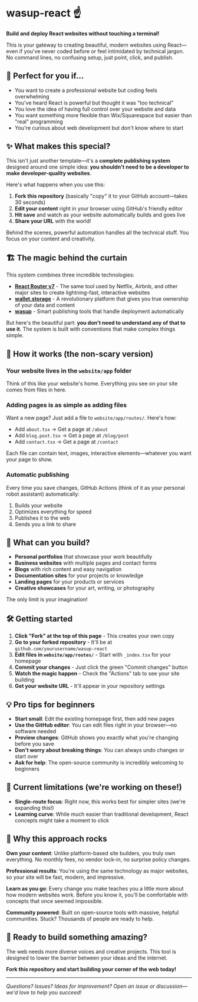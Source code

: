 # wasup-react ☝️

**Build and deploy React websites without touching a terminal!** 

This is your gateway to creating beautiful, modern websites using React—even if you've never coded before or feel intimidated by technical jargon. No command lines, no confusing setup, just point, click, and publish.

## 🎯 Perfect for you if...

- You want to create a professional website but coding feels overwhelming
- You've heard React is powerful but thought it was "too technical" 
- You love the idea of having full control over your website and data
- You want something more flexible than Wix/Squarespace but easier than "real" programming
- You're curious about web development but don't know where to start

## ✨ What makes this special?

This isn't just another template—it's a **complete publishing system** designed around one simple idea: **you shouldn't need to be a developer to make developer-quality websites**.

Here's what happens when you use this:
1. **Fork this repository** (basically "copy" it to your GitHub account—takes 30 seconds)
2. **Edit your content** right in your browser using GitHub's friendly editor
3. **Hit save** and watch as your website automatically builds and goes live
4. **Share your URL** with the world!

Behind the scenes, powerful automation handles all the technical stuff. You focus on your content and creativity.

## 🏗️ The magic behind the curtain

This system combines three incredible technologies:
- **[React Router v7][react-router v7]** - The same tool used by Netflix, Airbnb, and other major sites to create lightning-fast, interactive websites
- **[wallet.storage][wallet.storage]** - A revolutionary platform that gives you true ownership of your data and content
- **[wasup][wasup]** - Smart publishing tools that handle deployment automatically

But here's the beautiful part: **you don't need to understand any of that to use it**. The system is built with conventions that make complex things simple.

## 🚀 How it works (the non-scary version)

### Your website lives in the `website/app` folder
Think of this like your website's home. Everything you see on your site comes from files in here.

### Adding pages is as simple as adding files
Want a new page? Just add a file to `website/app/routes/`. Here's how:
- Add `about.tsx` → Get a page at `/about`
- Add `blog.post.tsx` → Get a page at `/blog/post`  
- Add `contact.tsx` → Get a page at `/contact`

Each file can contain text, images, interactive elements—whatever you want your page to show.

### Automatic publishing
Every time you save changes, GitHub Actions (think of it as your personal robot assistant) automatically:
1. Builds your website 
2. Optimizes everything for speed
3. Publishes it to the web
4. Sends you a link to share

## 🎨 What can you build?

- **Personal portfolios** that showcase your work beautifully
- **Business websites** with multiple pages and contact forms
- **Blogs** with rich content and easy navigation  
- **Documentation sites** for your projects or knowledge
- **Landing pages** for your products or services
- **Creative showcases** for your art, writing, or photography

The only limit is your imagination!

## 🛠️ Getting started

1. **Click "Fork" at the top of this page** - This creates your own copy
2. **Go to your forked repository** - It'll be at `github.com/yourusername/wasup-react`
3. **Edit files in `website/app/routes/`** - Start with `_index.tsx` for your homepage
4. **Commit your changes** - Just click the green "Commit changes" button
5. **Watch the magic happen** - Check the "Actions" tab to see your site building
6. **Get your website URL** - It'll appear in your repository settings

## 💡 Pro tips for beginners

- **Start small**: Edit the existing homepage first, then add new pages
- **Use the GitHub editor**: You can edit files right in your browser—no software needed
- **Preview changes**: GitHub shows you exactly what you're changing before you save
- **Don't worry about breaking things**: You can always undo changes or start over
- **Ask for help**: The open-source community is incredibly welcoming to beginners

## 🔧 Current limitations (we're working on these!)

- **Single-route focus**: Right now, this works best for simpler sites (we're expanding this!)  
- **Learning curve**: While much easier than traditional development, React concepts might take a moment to click

## 🌟 Why this approach rocks

**Own your content**: Unlike platform-based site builders, you truly own everything. No monthly fees, no vendor lock-in, no surprise policy changes.

**Professional results**: You're using the same technology as major websites, so your site will be fast, modern, and impressive.

**Learn as you go**: Every change you make teaches you a little more about how modern websites work. Before you know it, you'll be comfortable with concepts that once seemed impossible.

**Community powered**: Built on open-source tools with massive, helpful communities. Stuck? Thousands of people are ready to help.

## 🚀 Ready to build something amazing?

The web needs more diverse voices and creative projects. This tool is designed to lower the barrier between your ideas and the internet. 

**Fork this repository and start building your corner of the web today!**

---

*Questions? Issues? Ideas for improvement? Open an issue or discussion—we'd love to help you succeed!*

[wallet.storage]: https://wallet.storage
[wasup]: https://github.com/gobengo/wasup
[react-router v7]: https://reactrouter.com/7.6.1/home